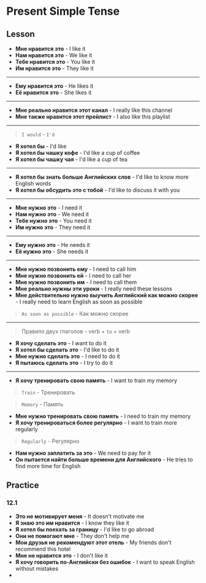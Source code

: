 # Present Simple Tense

## Lesson

- **Мне нравится это** - I like it
- **Нам нравится это** - We like it
- **Тебе нравится это** - You like it
- **Им нравится это** - They like it

---------------------------------------

- **Ему нравится это** - He likes it
- **Её нравится это** - She likes it

---------------------------------------

- **Мне реально нравится этот канал** - I really like this channel
- **Мне также нравится этот прейлист** - I also like this playlist

---------------------------------------

> `I would` - `I'd` 

- **Я хотел бы** - I'd like
- **Я хотел бы чашку кофе** - I'd like a cup of coffee
- **Я хотел бы чашку чая** - I'd like a cup of tea

---------------------------------------

- **Я хотел бы знать больше Английских слов** - I'd like to know more English words
- **Я хотел бы обсудить это с тобой** - I'd like to discuss it with you

---------------------------------------

- **Мне нужно это** - I need it
- **Нам нужно это** - We need it
- **Тебе нужно это** - You need it
- **Им нужно это** - They need it

---------------------------------------

- **Ему нужно это** - He needs it
- **Её нужно это** - She needs it

---------------------------------------

- **Мне нужно позвонить ему** - I need to call him
- **Мне нужно позвонить ей** - I need to call her
- **Мне нужно позвонить им** - I need to call them
- **Мне реально нужны эти уроки** - I really need these lessons
- **Мне действительно нужно выучить Английский как можно скорее** - I really need to learn English as soon as possible

> `As soon as possible` - Как можно скорее

---------------------------------------

> Правило двух глаголов - verb + `to` + verb

- **Я хочу сделать это** - I want to do it
- **Я хотел бы сделать это** - I'd like to do it
- **Мне нужно сделать это** - I need to do it
- **Я пытаюсь сделать это** - I try to do it

---------------------------------------

- **Я хочу тренировать свою память** - I want to train my memory

> `Train` - Тренировать

> `Memory` - Память

- **Мне нужно тренировать свою память** - I need to train my memory
- **Я хочу тренироваться более регулярно** - I want to train more regularly

> `Regularly` - Регулярно

- **Нам нужно заплатить за это** - We need to pay for it
- **Он пытается найти больше времени для Английского** - He tries to find more time for English

## Practice

### 12.1

- **Это не мотивирует меня** - It doesn't motivate me
- **Я знаю это им нравится** - I know they like it
- **Я хотел бы поехать за границу** - I'd like to go abroad
- **Они не помогают мне** - They don't help me
- **Мои друзья не рекомендуют этот отель** - My friends don't recommend this hotel
- **Мне не нравится это** - I don't like it
- **Я хочу говорить по-Английски без ошибок** - I want to speak English without mistakes
- 